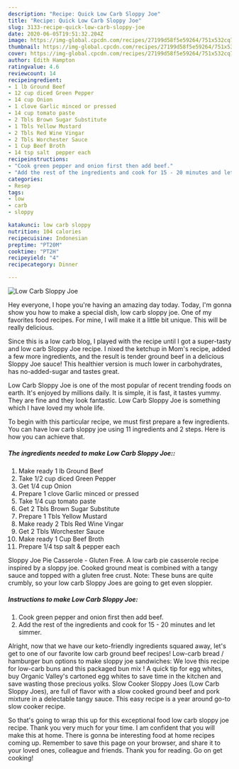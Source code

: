 ```yaml
---
description: "Recipe: Quick Low Carb Sloppy Joe"
title: "Recipe: Quick Low Carb Sloppy Joe"
slug: 3133-recipe-quick-low-carb-sloppy-joe
date: 2020-06-05T19:51:32.204Z
image: https://img-global.cpcdn.com/recipes/27199d58f5e59264/751x532cq70/low-carb-sloppy-joe-recipe-main-photo.jpg
thumbnail: https://img-global.cpcdn.com/recipes/27199d58f5e59264/751x532cq70/low-carb-sloppy-joe-recipe-main-photo.jpg
cover: https://img-global.cpcdn.com/recipes/27199d58f5e59264/751x532cq70/low-carb-sloppy-joe-recipe-main-photo.jpg
author: Edith Hampton
ratingvalue: 4.6
reviewcount: 14
recipeingredient:
- 1 lb Ground Beef
- 12 cup diced Green Pepper
- 14 cup Onion
- 1 clove Garlic minced or pressed
- 14 cup tomato paste
- 2 Tbls Brown Sugar Substitute
- 1 Tbls Yellow Mustard
- 2 Tbls Red Wine Vingar
- 2 Tbls Worchester Sauce
- 1 Cup Beef Broth
- 14 tsp salt  pepper each
recipeinstructions:
- "Cook green pepper and onion first then add beef."
- "Add the rest of the ingredients and cook for 15 - 20 minutes and let simmer."
categories:
- Resep
tags:
- low
- carb
- sloppy

katakunci: low carb sloppy
nutrition: 104 calories
recipecuisine: Indonesian
preptime: "PT20M"
cooktime: "PT2H"
recipeyield: "4"
recipecategory: Dinner

---
```



![Low Carb Sloppy Joe](https://img-global.cpcdn.com/recipes/27199d58f5e59264/751x532cq70/low-carb-sloppy-joe-recipe-main-photo.jpg)

Hey everyone, I hope you're having an amazing day today. Today, I'm gonna show you how to make a special dish, low carb sloppy joe. One of my favorites food recipes. For mine, I will make it a little bit unique. This will be really delicious.

Since this is a low carb blog, I played with the recipe until I got a super-tasty and low carb Sloppy Joe recipe. I nixed the ketchup in Mom&#39;s recipe, added a few more ingredients, and the result is tender ground beef in a delicious Sloppy Joe sauce! This healthier version is much lower in carbohydrates, has no-added-sugar and tastes great.

Low Carb Sloppy Joe is one of the most popular of recent trending foods on earth. It's enjoyed by millions daily. It is simple, it is fast, it tastes yummy. They are fine and they look fantastic. Low Carb Sloppy Joe is something which I have loved my whole life.


To begin with this particular recipe, we must first prepare a few ingredients. You can have low carb sloppy joe using 11 ingredients and 2 steps. Here is how you can achieve that.

##### The ingredients needed to make Low Carb Sloppy Joe::

1. Make ready 1 lb Ground Beef
1. Take 1/2 cup diced Green Pepper
1. Get 1/4 cup Onion
1. Prepare 1 clove Garlic minced or pressed
1. Take 1/4 cup tomato paste
1. Get 2 Tbls Brown Sugar Substitute
1. Prepare 1 Tbls Yellow Mustard
1. Make ready 2 Tbls Red Wine Vingar
1. Get 2 Tbls Worchester Sauce
1. Make ready 1 Cup Beef Broth
1. Prepare 1/4 tsp salt &amp; pepper each


Sloppy Joe Pie Casserole - Gluten Free. A low carb pie casserole recipe inspired by a sloppy joe. Cooked ground meat is combined with a tangy sauce and topped with a gluten free crust. Note: These buns are quite crumbly, so your low carb Sloppy Joes are going to get even sloppier. 

##### Instructions to make Low Carb Sloppy Joe:

1. Cook green pepper and onion first then add beef.
1. Add the rest of the ingredients and cook for 15 - 20 minutes and let simmer.


Alright, now that we have our keto-friendly ingredients squared away, let&#39;s get to one of our favorite low carb ground beef recipes! Low-carb bread / hamburger bun options to make sloppy joe sandwiches: We love this recipe for low-carb buns and this packaged bun mix ! A quick tip for egg whites, buy Organic Valley&#39;s cartoned egg whites to save time in the kitchen and save wasting those precious yolks. Slow Cooker Sloppy Joes (Low Carb Sloppy Joes), are full of flavor with a slow cooked ground beef and pork mixture in a delectable tangy sauce. This easy recipe is a year around go-to slow cooker recipe. 

So that's going to wrap this up for this exceptional food low carb sloppy joe recipe. Thank you very much for your time. I am confident that you will make this at home. There is gonna be interesting food at home recipes coming up. Remember to save this page on your browser, and share it to your loved ones, colleague and friends. Thank you for reading. Go on get cooking!
